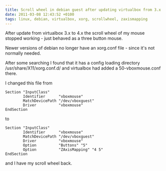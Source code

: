 ```yaml
---
title: Scroll wheel in debian guest after updating virtualbox from 3.x to 4.x
date: 2011-03-08 12:43:52 +0100
tags: linux, debian, virtualbox, xorg, scrollwheel, zaxismapping
---
```


After update from virtualbox 3.x to 4.x the scroll wheel of my mouse stopped working - just behaved as a three button mouse.

Newer versions of debian no longer have an xorg.conf file - since it's not normally needed.

After some searching I found that it has a config loading directory /usr/share/X11/xorg.conf.d/ and virtualbox had added a 50-vboxmouse.conf there.

I changed this file from

<pre><code>Section "InputClass"
        Identifier      "vboxmouse"
        MatchDevicePath "/dev/vboxguest"
        Driver          "vboxmouse"
EndSection</code></pre>

to

<pre><code>Section "InputClass"
        Identifier      "vboxmouse"
        MatchDevicePath "/dev/vboxguest"
        Driver          "vboxmouse"
        Option          "Buttons" "5"
        Option          "ZAxisMapping" "4 5"
EndSection</code></pre>

and I have my scroll wheel back.
